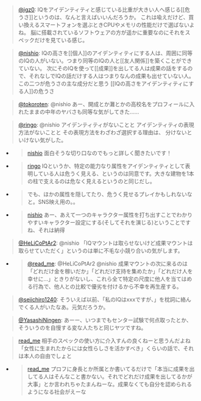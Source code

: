 
> [@igz0](https://twitter.com/igz0/status/1653055719300800513?s=20): IQをアイデンティティと感じている比重が大きい人へ感じる[[危うさ]]というのは、なんと言えばいいんだろうか。
> これは喩えだけど、買い換えるスマートフォンを選ぶときCPUやメモリの性能だけで選ばないよね。
> 脳に搭載されているソフトウェアの方が遥かに重要なのにそれをスペックだけを見ている感じ。

> [@nishio](https://twitter.com/nishio/status/1653061529695305729?s=20): IQの高さを[[個人]]のアイデンティティにする人は、周囲に同等のIQの人がいない。つまり同等のIQの人と[[友人関係]]を築くことができていない。
> 次にそのIQを使って[[成果]]を出してる人は成果の話をするので、それなしでIQの話だけする人はつまりなんの成果も出せていない人。
> この二つが危うさの主な成分だと思う
[[IQの高さをアイデンティティにする人]]の危うさ

> [@tokoroten](https://twitter.com/tokoroten/status/1653146999225724928?s=20): @nishio あー、開成とか灘とかの高校名をプロフィールに入れたままの中年のヤバさも同等な気がしてきた……

> [@ringo](https://twitter.com/ringo/status/1653146403575840771?s=20): @nishio アイデンティティがないことと
> アイデンティティの表現方法がないことと
> その表現方法をわざわざ選択する理由は、
> 分けないといけない気がした。
- > [nishio](https://twitter.com/nishio/status/1653223555864092672) 面白そうな切り口なのでもっと詳しく聞きたいです！
- > [ringo](https://twitter.com/ringo/status/1653227869802475520) IQというか、特定の能力なり属性をアイデンティティとして表明している人は危うく見える、というのは同意です。大きな建物を1本の柱で支えるのは危なく見えるというのと同じだし。
- >  でも、ほかの属性を隠してたり、危うく見せるプレイかもしれないなと。SNS映え用の。。
- > [nishio](https://twitter.com/nishio/status/1653231485430927362) あー、あえて一つのキャラクター属性を打ち出すことでわかりやすいキャラクター設定にする(そしてそれを演じる)ということですね、それは納得


> [@HeLiCoPtAr2](https://twitter.com/HeLiCoPtAr2/status/1653138466371432448?s=20): @nishio 「IQマウントは取らせないけど成果マウントは取らせていただく」というのは単に不毛な小競り合いの気がします。
- > [@read_me](https://twitter.com/read_me/status/1653163016521908225?s=20): @HeLiCoPtAr2 @nishio 成果マウントの次に来るのは「どれだけ金を稼いだか」「どれだけ支持を集めたか」「どれだけ人を幸せに…」ときりがないし、これら全て特定の尺度に他人を当てはめる行為で、他人との比較で優劣を付けるから不幸を再生産する。

> [@seiichiro1240](https://twitter.com/seiichiro1240/status/1653200012304867328?s=20): そういえば以前、「私のIQはxxxですが、」を枕詞に絡んでくる人がいたなあ。元気だろうか。

> [@YasashiNingen](https://twitter.com/YasashiNingen/status/1653150075563184129?s=20): あーー、いつまでもセンター試験で何点取ったとか、そういうのを自慢する変な人たちと同じヤツですね。

> [read_me](https://twitter.com/read_me/status/1653162133662892033) 相手のスペックの使い方に介入すんの良くねーと思うんだよね
>  「女性に生まれたからには女性らしさを活かすべき」くらいの話で、それは本人の自由でしょと
- > [read_me](https://twitter.com/read_me/status/1653168494886932481) プロフに身長とか所属とか書いてるだけで「本当に成果を出してる人はそんなこと書かない。それでどれだけ成果を出してるかが大事」とか言われちゃたまんねーな。成果なくても自分を認められるようになる社会がえーな

